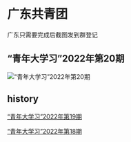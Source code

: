 # 广东共青团

广东只需要完成后截图发到群登记

## “青年大学习”2022年第20期

![“青年大学习”2022年第20期](https://h5.cyol.com/special/daxuexi/de9ka1p9mz/images/end.jpg)

## history

[“青年大学习”2022年第19期](https://h5.cyol.com/special/daxuexi/dw9jkp1n2x/images/end.jpg)

[“青年大学习”2022年第18期](https://h5.cyol.com/special/daxuexi/dqf9nk0c5w/images/end.jpg)